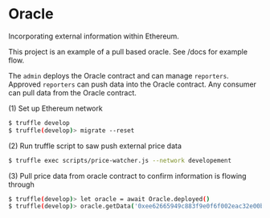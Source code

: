 # Oracle

Incorporating external information within Ethereum.

This project is an example of a pull based oracle. See /docs for example flow.

The `admin` deploys the Oracle contract and can manage `reporters`. Approved `reporters` can push data into the Oracle contract. Any consumer can pull data from the Oracle contract.

(1) Set up Ethereum network

```bash
$ truffle develop
$ truffle(develop)> migrate --reset
```

(2) Run truffle script to saw push external price data

```bash
$ truffle exec scripts/price-watcher.js --network developement
```

(3) Pull price data from oracle contract to confirm information is flowing through

```bash
$ truffle(develop)> let oracle = await Oracle.deployed()
$ truffle(develop)> oracle.getData('0xee62665949c883f9e0f6f002eac32e00bd59dfe6c34e92a91c37d6a8322d6489')
```
